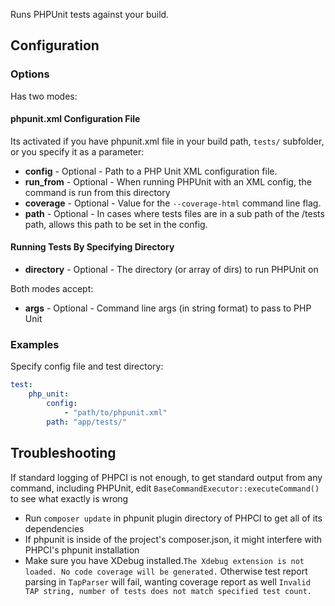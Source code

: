 Runs PHPUnit tests against your build.
## Configuration
### Options
Has two modes:

#### phpunit.xml Configuration File
Its activated if you have phpunit.xml file in your build path, `tests/` subfolder, or you specify it as a parameter:
* **config** - Optional - Path to a PHP Unit XML configuration file.
* **run_from** - Optional - When running PHPUnit with an XML config, the command is run from this directory
* **coverage** - Optional - Value for the `--coverage-html` command line flag.
* **path** - Optional - In cases where tests files are in a sub path of the /tests path, allows this path to be set in the config.

#### Running Tests By Specifying Directory
* **directory** - Optional - The directory (or array of dirs) to run PHPUnit on

Both modes accept:
* **args** - Optional - Command line args (in string format) to pass to PHP Unit

### Examples
Specify config file and test directory:
```yml
test:
    php_unit:
        config:
            - "path/to/phpunit.xml"
        path: "app/tests/"
```

## Troubleshooting
If standard logging of PHPCI is not enough, to get standard output from any command, including PHPUnit, edit `BaseCommandExecutor::executeCommand()` to see what exactly is wrong
* Run `composer update` in phpunit plugin directory of PHPCI to get all of its dependencies
* If phpunit is inside of the project's composer.json, it might interfere with PHPCI's phpunit installation
* Make sure you have XDebug installed.`The Xdebug extension is not loaded. No code coverage will be generated.`
Otherwise test report parsing in `TapParser` will fail, wanting coverage report as well `Invalid TAP string, number of tests does not match specified test count.`